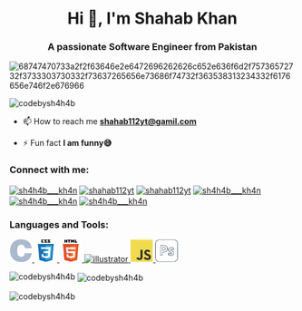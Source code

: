 <h1 align="center">Hi 👋, I'm Shahab Khan</h1>
<h3 align="center">A passionate Software Engineer from Pakistan</h3>

![68747470733a2f2f63646e2e6472696262626c652e636f6d2f75736572732f3733303730332f73637265656e73686f74732f363538313234332f6176656e746f2e676966](https://github.com/user-attachments/assets/3d626b42-afc6-44ab-81f7-284f835bc77e)


<p align="left"> <img src="https://komarev.com/ghpvc/?username=codebysh4h4b&label=Profile%20views&color=0e75b6&style=flat" alt="codebysh4h4b" /> </p>

- 📫 How to reach me **shahab112yt@gamil.com**

- ⚡ Fun fact **I am funny😅**

<h3 align="left">Connect with me:</h3>
<p align="left">
<a href="https://twitter.com/sh4h4b___kh4n" target="blank"><img align="center" src="https://raw.githubusercontent.com/rahuldkjain/github-profile-readme-generator/master/src/images/icons/Social/twitter.svg" alt="sh4h4b___kh4n" height="30" width="40" /></a>
<a href="https://linkedin.com/in/shahab112yt" target="blank"><img align="center" src="https://raw.githubusercontent.com/rahuldkjain/github-profile-readme-generator/master/src/images/icons/Social/linked-in-alt.svg" alt="shahab112yt" height="30" width="40" /></a>
<a href="https://fb.com/shahab112yt" target="blank"><img align="center" src="https://raw.githubusercontent.com/rahuldkjain/github-profile-readme-generator/master/src/images/icons/Social/facebook.svg" alt="shahab112yt" height="30" width="40" /></a>
<a href="https://instagram.com/sh4h4b__kh4n" target="blank"><img align="center" src="https://raw.githubusercontent.com/rahuldkjain/github-profile-readme-generator/master/src/images/icons/Social/instagram.svg" alt="sh4h4b___kh4n" height="30" width="40" /></a>
<a href="https://www.youtube.com/c/sh4h4b___kh4n" target="blank"><img align="center" src="https://raw.githubusercontent.com/rahuldkjain/github-profile-readme-generator/master/src/images/icons/Social/youtube.svg" alt="sh4h4b___kh4n" height="30" width="40" /></a>
<a href="https://discord.gg/sh4h4b___kh4n" target="blank"><img align="center" src="https://raw.githubusercontent.com/rahuldkjain/github-profile-readme-generator/master/src/images/icons/Social/discord.svg" alt="sh4h4b___kh4n" height="30" width="40" /></a>
</p>

<h3 align="left">Languages and Tools:</h3>
<p align="left"> <a href="https://www.cprogramming.com/" target="_blank" rel="noreferrer"> <img src="https://raw.githubusercontent.com/devicons/devicon/master/icons/c/c-original.svg" alt="c" width="40" height="40"/> </a> <a href="https://www.w3schools.com/css/" target="_blank" rel="noreferrer"> <img src="https://raw.githubusercontent.com/devicons/devicon/master/icons/css3/css3-original-wordmark.svg" alt="css3" width="40" height="40"/> </a> <a href="https://www.w3.org/html/" target="_blank" rel="noreferrer"> <img src="https://raw.githubusercontent.com/devicons/devicon/master/icons/html5/html5-original-wordmark.svg" alt="html5" width="40" height="40"/> </a> <a href="https://www.adobe.com/in/products/illustrator.html" target="_blank" rel="noreferrer"> <img src="https://www.vectorlogo.zone/logos/adobe_illustrator/adobe_illustrator-icon.svg" alt="illustrator" width="40" height="40"/> </a> <a href="https://developer.mozilla.org/en-US/docs/Web/JavaScript" target="_blank" rel="noreferrer"> <img src="https://raw.githubusercontent.com/devicons/devicon/master/icons/javascript/javascript-original.svg" alt="javascript" width="40" height="40"/> </a> <a href="https://www.photoshop.com/en" target="_blank" rel="noreferrer"> <img src="https://raw.githubusercontent.com/devicons/devicon/master/icons/photoshop/photoshop-line.svg" alt="photoshop" width="40" height="40"/> </a> </p>

<p><img align="left" src="https://github-readme-stats.vercel.app/api/top-langs?username=codebysh4h4b&show_icons=true&locale=en&layout=compact" alt="codebysh4h4b" /></p>

<p>&nbsp;<img align="center" src="https://github-readme-stats.vercel.app/api?username=codebysh4h4b&show_icons=true&locale=en" alt="codebysh4h4b" /></p>

<p><img align="center" src="https://github-readme-streak-stats.herokuapp.com/?user=codebysh4h4b&" alt="codebysh4h4b" /></p>
